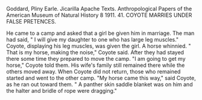Goddard, Pliny Earle. Jicarilla Apache Texts. Anthropological Papers of the American Museum of Natural History 8 1911. 41. COYOTE MARRIES UNDER FALSE PRETENCES.

He came to a camp and asked that a girl be given him in marriage. The man had said, " I will give my daughter to one who has large leg muscles." Coyote, displaying his leg muscles, was given the girl. A horse whinnied. " That is my horse, making the noise," Coyote said. After they had stayed there some time they prepared to move the camp. "I am going to get my horse," Coyote told them. His wife's family still remained there while the others moved away. When Coyote did not return, those who remained started and went to the other camp. "My horse came this way," said Coyote, as he ran out toward them. " A panther skin saddle blanket was on him and the halter and bridle of rope were dragging." 

